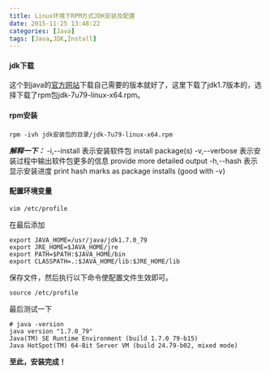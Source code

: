 ```yaml
---
title: Linux环境下RPM方式JDK安装及配置
date: 2015-11-25 13:48:22
categories: [Java]
tags: [Java,JDK,Install]
---
```

#### jdk下载
这个到java的[官方网站](http://www.oracle.com/technetwork/java/javase/downloads/index-jsp-138363.html)下载自己需要的版本就好了，这里下载了jdk1.7版本的，选择下载了rpm包jdk-7u79-linux-x64.rpm。
<br/>
#### rpm安装
```{shell}
rpm -ivh jdk安装包的目录/jdk-7u79-linux-x64.rpm
```
<!-- more -->
***解释一下：***
-i,--install  表示安装软件包 install package(s)
-v,--verbose  表示安装过程中输出软件包更多的信息 provide more detailed output
-h,--hash     表示显示安装进度 print hash marks as package installs (good with -v)
<br/>
#### 配置环境变量
```{shell}
vim /etc/profile
```
在最后添加
```{shell}
export JAVA_HOME=/usr/java/jdk1.7.0_79
export JRE_HOME=$JAVA_HOME/jre
export PATH=$PATH:$JAVA_HOME/bin
export CLASSPATH=.:$JAVA_HOME/lib:$JRE_HOME/lib
```
保存文件，然后执行以下命令使配置文件生效即可。
```{shell}
source /etc/profile
```
最后测试一下
```{shell}
# java -version
java version "1.7.0_79"
Java(TM) SE Runtime Environment (build 1.7.0_79-b15)
Java HotSpot(TM) 64-Bit Server VM (build 24.79-b02, mixed mode)
```
**至此，安装完成！**


